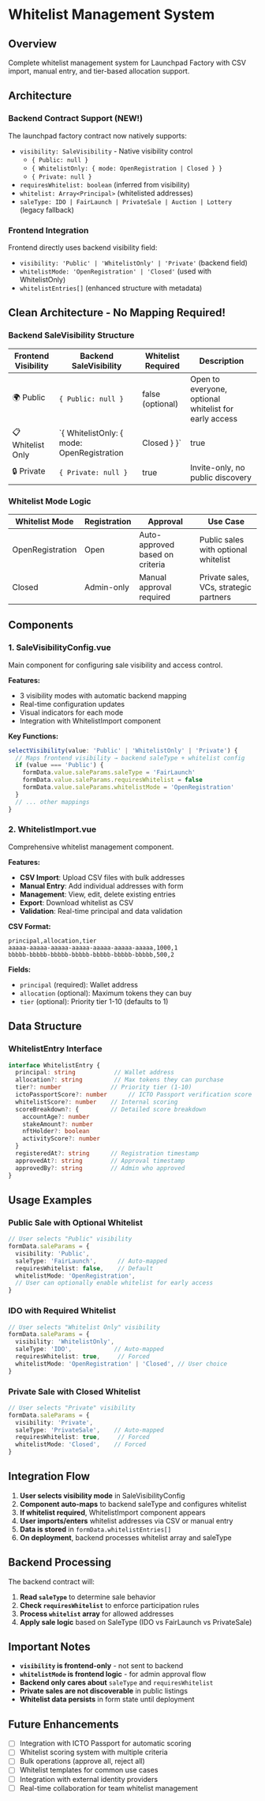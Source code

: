 # Whitelist Management System

## Overview

Complete whitelist management system for Launchpad Factory with CSV import, manual entry, and tier-based allocation support.

## Architecture

### Backend Contract Support (NEW!)

The launchpad factory contract now natively supports:
- `visibility: SaleVisibility` - Native visibility control
  - `{ Public: null }`
  - `{ WhitelistOnly: { mode: OpenRegistration | Closed } }`
  - `{ Private: null }`
- `requiresWhitelist: boolean` (inferred from visibility)
- `whitelist: Array<Principal>` (whitelisted addresses)
- `saleType: IDO | FairLaunch | PrivateSale | Auction | Lottery` (legacy fallback)

### Frontend Integration

Frontend directly uses backend visibility field:
- `visibility: 'Public' | 'WhitelistOnly' | 'Private'` (backend field)
- `whitelistMode: 'OpenRegistration' | 'Closed'` (used with WhitelistOnly)
- `whitelistEntries[]` (enhanced structure with metadata)

## Clean Architecture - No Mapping Required!

### Backend SaleVisibility Structure

| Frontend Visibility | Backend SaleVisibility | Whitelist Required | Description |
|-------------------|----------------------|-------------------|-------------|
| 🌍 Public | `{ Public: null }` | false (optional) | Open to everyone, optional whitelist for early access |
| 📋 Whitelist Only | `{ WhitelistOnly: { mode: OpenRegistration | Closed } }` | true | Public discovery, whitelist required to participate |
| 🔒 Private | `{ Private: null }` | true | Invite-only, no public discovery |

### Whitelist Mode Logic

| Whitelist Mode | Registration | Approval | Use Case |
|---------------|-------------|-----------|----------|
| OpenRegistration | Open | Auto-approved based on criteria | Public sales with optional whitelist |
| Closed | Admin-only | Manual approval required | Private sales, VCs, strategic partners |

## Components

### 1. SaleVisibilityConfig.vue

Main component for configuring sale visibility and access control.

**Features:**
- 3 visibility modes with automatic backend mapping
- Real-time configuration updates
- Visual indicators for each mode
- Integration with WhitelistImport component

**Key Functions:**
```typescript
selectVisibility(value: 'Public' | 'WhitelistOnly' | 'Private') {
  // Maps frontend visibility → backend saleType + whitelist config
  if (value === 'Public') {
    formData.value.saleParams.saleType = 'FairLaunch'
    formData.value.saleParams.requiresWhitelist = false
    formData.value.saleParams.whitelistMode = 'OpenRegistration'
  }
  // ... other mappings
}
```

### 2. WhitelistImport.vue

Comprehensive whitelist management component.

**Features:**
- **CSV Import**: Upload CSV files with bulk addresses
- **Manual Entry**: Add individual addresses with form
- **Management**: View, edit, delete existing entries
- **Export**: Download whitelist as CSV
- **Validation**: Real-time principal and data validation

**CSV Format:**
```csv
principal,allocation,tier
aaaaa-aaaaa-aaaaa-aaaaa-aaaaa-aaaaa-aaaaa,1000,1
bbbbb-bbbbb-bbbbb-bbbbb-bbbbb-bbbbb-bbbbb,500,2
```

**Fields:**
- `principal` (required): Wallet address
- `allocation` (optional): Maximum tokens they can buy
- `tier` (optional): Priority tier 1-10 (defaults to 1)

## Data Structure

### WhitelistEntry Interface

```typescript
interface WhitelistEntry {
  principal: string           // Wallet address
  allocation?: string         // Max tokens they can purchase
  tier?: number              // Priority tier (1-10)
  ictoPassportScore?: number      // ICTO Passport verification score
  whitelistScore?: number    // Internal scoring
  scoreBreakdown?: {         // Detailed score breakdown
    accountAge?: number
    stakeAmount?: number
    nftHolder?: boolean
    activityScore?: number
  }
  registeredAt?: string      // Registration timestamp
  approvedAt?: string        // Approval timestamp
  approvedBy?: string        // Admin who approved
}
```

## Usage Examples

### Public Sale with Optional Whitelist

```typescript
// User selects "Public" visibility
formData.saleParams = {
  visibility: 'Public',
  saleType: 'FairLaunch',      // Auto-mapped
  requiresWhitelist: false,    // Default
  whitelistMode: 'OpenRegistration',
  // User can optionally enable whitelist for early access
}
```

### IDO with Required Whitelist

```typescript
// User selects "Whitelist Only" visibility
formData.saleParams = {
  visibility: 'WhitelistOnly',
  saleType: 'IDO',            // Auto-mapped
  requiresWhitelist: true,     // Forced
  whitelistMode: 'OpenRegistration' | 'Closed', // User choice
}
```

### Private Sale with Closed Whitelist

```typescript
// User selects "Private" visibility
formData.saleParams = {
  visibility: 'Private',
  saleType: 'PrivateSale',    // Auto-mapped
  requiresWhitelist: true,     // Forced
  whitelistMode: 'Closed',    // Forced
}
```

## Integration Flow

1. **User selects visibility mode** in SaleVisibilityConfig
2. **Component auto-maps** to backend saleType and configures whitelist
3. **If whitelist required**, WhitelistImport component appears
4. **User imports/enters** whitelist addresses via CSV or manual entry
5. **Data is stored** in `formData.whitelistEntries[]`
6. **On deployment**, backend processes whitelist array and saleType

## Backend Processing

The backend contract will:

1. **Read `saleType`** to determine sale behavior
2. **Check `requiresWhitelist`** to enforce participation rules
3. **Process `whitelist` array** for allowed addresses
4. **Apply sale logic** based on SaleType (IDO vs FairLaunch vs PrivateSale)

## Important Notes

- **`visibility` is frontend-only** - not sent to backend
- **`whitelistMode` is frontend logic** - for admin approval flow
- **Backend only cares about** `saleType` and `requiresWhitelist`
- **Private sales are not discoverable** in public listings
- **Whitelist data persists** in form state until deployment

## Future Enhancements

- [ ] Integration with ICTO Passport for automatic scoring
- [ ] Whitelist scoring system with multiple criteria
- [ ] Bulk operations (approve all, reject all)
- [ ] Whitelist templates for common use cases
- [ ] Integration with external identity providers
- [ ] Real-time collaboration for team whitelist management
